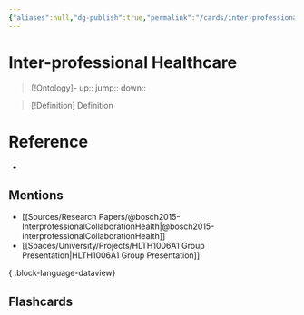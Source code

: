 ```yaml
---
{"aliases":null,"dg-publish":true,"permalink":"/cards/inter-professional-healthcare/","dgPassFrontmatter":true}
---
```


# Inter-professional Healthcare

> [!Ontology]-
> up:: 
> jump::
> down:: 

> [!Definition] Definition

# Reference

- 

## Mentions

- [[Sources/Research Papers/@bosch2015-InterprofessionalCollaborationHealth\|@bosch2015-InterprofessionalCollaborationHealth]]
- [[Spaces/University/Projects/HLTH1006A1 Group Presentation\|HLTH1006A1 Group Presentation]]

{ .block-language-dataview}

## Flashcards